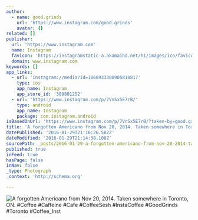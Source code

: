 ```yaml
---
author:
  - name: good.grinds
    url: 'https://www.instagram.com/good.grinds'
    avatar: {}
related: []
publisher:
  url: 'https://www.instagram.com'
  name: Instagram
  favicon: 'https://instagramstatic-a.akamaihd.net/h1/images/ico/favicon.ico/7cdab0872b15.ico'
  domain: www.instagram.com
keywords: []
app_links:
  - url: 'instagram://media?id=1068933300905818817'
    type: ios
    app_name: Instagram
    app_store_id: '389801252'
  - url: 'https://www.instagram.com/p/7VnSx5E7rB/'
    type: android
    app_name: Instagram
    package: com.instagram.android
isBasedOnUrl: 'https://www.instagram.com/p/7VnSx5E7rB/?taken-by=good.grinds'
title: 'A forgotten Americano from Nov 20, 2014. Taken somewhere in Toronto, ON. #Coffee #Caffeine #Cafe #CoffeeSesh #InstaCoffee #GoodGrinds #Toronto #Coffee_Inst'
datePublished: '2016-01-29T21:16:26.582Z'
dateModified: '2016-01-29T21:14:38.108Z'
sourcePath: _posts/2016-01-29-a-forgotten-americano-from-nov-20-2014-taken-somewhere-in.md
published: true
inFeed: true
hasPage: false
inNav: false
_type: Photograph
_context: 'http://schema.org'

---
```

![A forgotten Americano from Nov 20&comma; 2014&period; Taken somewhere in Toronto&comma; ON&period; &num;Coffee &num;Caffeine &num;Cafe &num;CoffeeSesh &num;InstaCoffee &num;GoodGrinds &num;Toronto &num;Coffee&lowbar;Inst](https://scontent.cdninstagram.com/t51.2885-15/s640x640/sh0.08/e35/11374178_1490076387958047_44407751_n.jpg)